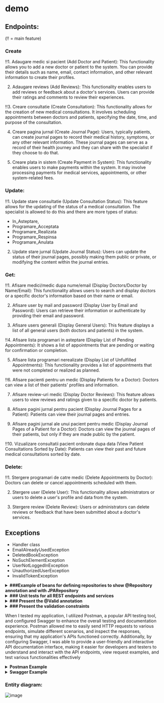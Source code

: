 # demo

## Endpoints:
(‼️ = main feature)
### Create

‼️1. Adaugare medic si pacient (Add Doctor and Patient): This functionality allows you to add a new doctor or patient to the system. You can provide their details such as name, email, contact information, and other relevant information to create their profiles. 

2. Adaugare reviews (Add Reviews): This functionality enables users to add reviews or feedback about a doctor's services. Users can provide their ratings and comments to review their experiences.

‼️3. Creare consultatie (Create Consultation): This functionality allows for the creation of new medical consultations. It involves scheduling appointments between doctors and patients, specifying the date, time, and purpose of the consultation. 

4. Creare pagina jurnal (Create Journal Page): Users, typically patients, can create journal pages to record their medical history, symptoms, or any other relevant information. These journal pages can serve as a record of their health journey and they can share with the specialist if they choose to do that.

5. Creare plata in sistem (Create Payment in System): This functionality enables users to make payments within the system. It may involve processing payments for medical services, appointments, or other system-related fees.



### Update:

‼️1. Update stare consultatie (Update Consultation Status): This feature allows for the updating of the status of a medical consultation. The specialist is allowed to do this and there are more types of status:    

- In_Asteptare,
- Programare_Acceptata
- Programare_Realizata
- Programare_Respinsa
- Programare_Anulata 

2. Update stare jurnal (Update Journal Status): Users can update the status of their journal pages, possibly making them public or private, or modifying the content within the journal entries.

### Get:

‼️1. Afisare medici/medic dupa nume/email (Display Doctors/Doctor by Name/Email): This functionality allows users to search and display doctors or a specific doctor's information based on their name or email.

2. Afisare user by mail and password (Display User by Email and Password): Users can retrieve their information or authenticate by providing their email and password.

3. Afisare users generali (Display General Users): This feature displays a list of all general users (both doctors and patients) in the system.

‼️4. Afisare lista programari in asteptare (Display List of Pending Appointments): It shows a list of appointments that are pending or waiting for confirmation or completion.

5. Afisare lista programari nerealizate (Display List of Unfulfilled Appointments): This functionality provides a list of appointments that were not completed or realized as planned.

‼️6. Afisare pacienti pentru un medic (Display Patients for a Doctor): Doctors can view a list of their patients' profiles and information.

7. Afisare review-uri medic (Display Doctor Reviews): This feature allows users to view reviews and ratings given to a specific doctor by patients.

8. Afisare pagini jurnal pentru pacient (Display Journal Pages for a Patient): Patients can view their journal pages and entries.

9. Afisare pagini jurnal ale unui pacient pentru medic (Display Journal Pages of a Patient for a Doctor): Doctors can view the journal pages of their patients, but only if they are made public by the patient.

‼️10. Vizualizare consultatii pacient ordonate dupa data (View Patient Consultations Sorted by Date): Patients can view their past and future medical consultations sorted by date.

### Delete:

‼️1. Stergere programari de catre medic (Delete Appointments by Doctor): Doctors can delete or cancel appointments scheduled with them.

2. Stergere user (Delete User): This functionality allows administrators or users to delete a user's profile and data from the system.

3. Stergere review (Delete Review): Users or administrators can delete reviews or feedback that have been submitted about a doctor's services.


## Exceptions

- Handler class
- EmailAlreadyUsedException
- DeletedBookException
- NoSuchElementException
- UserNotLoggedInException
- UnauthorizedUserException
- InvalidTokenException


<details>
<summary><b> ###Example of beans for defining repositories to show @Repository annotation and  with JPARepository </b></summary>
![image](https://github.com/Talida-M/demoFinall/assets/75331740/f9b27fbf-fabb-4dbd-b3c6-d575693eb2e9)
</details>



<details>
<summary><b> ### Unit tests for all REST endpoints and services </b></summary>

![image](https://github.com/Talida-M/demoFinall/assets/75331740/79d8b602-43e3-4426-a9e3-e42d04a751a3)
</details>


<details>
 <summary>
  <b>
   ### Present the @Valid annotation
  </b>
 </summary>
 ![image](https://github.com/Talida-M/demoFinall/assets/75331740/e9c3dbe8-dc24-4d28-8566-c8dc7bb26730)
</details>




<details> 
 <summary>
  <b>
    ### Present the validation constraints 

  </b>
 </summary>
![image](https://github.com/Talida-M/demoFinall/assets/75331740/5a1ddc7f-7073-4ea3-aa13-f751ff313eaf)
</details>







When I tested my application, I utilized Postman, a popular API testing tool, and configured Swagger to enhance the overall testing and documentation experience. Postman allowed me to easily send HTTP requests to various endpoints, simulate different scenarios, and inspect the responses, ensuring that my application's APIs functioned correctly. Additionally, by configuring Swagger, I was able to provide a user-friendly and interactive API documentation interface, making it easier for developers and testers to understand and interact with the API endpoints, view request examples, and test various functionalities effectively
<details>
 <summary>
  <b>
   Postman Example
  </b>
 </summary>
 ![image](https://github.com/Talida-M/demoFinall/assets/75331740/db594df0-39a5-491b-85d9-b4dd3ae014fa)
</details>

<details>
 <summary>
  <b>
   Swagger Example
  </b>
 </summary>

 ![image](https://github.com/Talida-M/demoFinall/assets/75331740/69a3b015-f558-4778-b6be-550840e48ab8)

![image](https://github.com/Talida-M/demoFinall/assets/75331740/0338ed00-c2e4-403e-a6bd-38580f57d3a5)
</details>















### Entity diagram:
![image](https://github.com/Talida-M/demoFinall/assets/75331740/80614490-aafa-4924-b6b2-8c004ba94be2)


